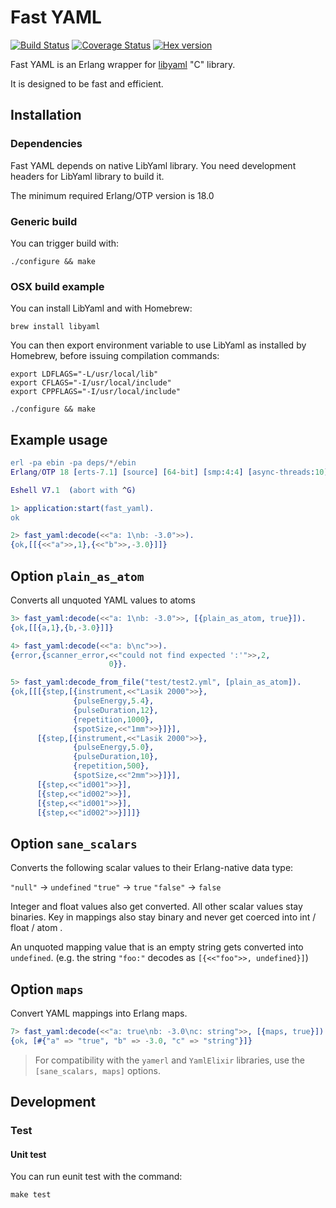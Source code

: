 # Fast YAML

[![Build Status](https://travis-ci.org/processone/fast_yaml.svg?branch=master)](https://travis-ci.org/processone/fast_yaml) [![Coverage Status](https://coveralls.io/repos/processone/fast_yaml/badge.svg?branch=master&service=github)](https://coveralls.io/github/processone/fast_yaml?branch=master) [![Hex version](https://img.shields.io/hexpm/v/fast_yaml.svg "Hex version")](https://hex.pm/packages/fast_yaml)

Fast YAML is an Erlang wrapper for
[libyaml](http://pyyaml.org/wiki/LibYAML) "C" library.

It is designed to be fast and efficient.

## Installation

### Dependencies

Fast YAML depends on native LibYaml library. You need development
headers for LibYaml library to build it.

The minimum required Erlang/OTP version is 18.0

### Generic build

You can trigger build with:

    ./configure && make

### OSX build example

You can install LibYaml and with Homebrew:

    brew install libyaml

You can then export environment variable to use LibYaml as installed
by Homebrew, before issuing compilation commands:

    export LDFLAGS="-L/usr/local/lib"
    export CFLAGS="-I/usr/local/include"
    export CPPFLAGS="-I/usr/local/include"

    ./configure && make

## Example usage

```erlang
erl -pa ebin -pa deps/*/ebin
Erlang/OTP 18 [erts-7.1] [source] [64-bit] [smp:4:4] [async-threads:10] [hipe] [kernel-poll:false] [dtrace]

Eshell V7.1  (abort with ^G)

1> application:start(fast_yaml).
ok

2> fast_yaml:decode(<<"a: 1\nb: -3.0">>).
{ok,[[{<<"a">>,1},{<<"b">>,-3.0}]]}
```

## Option `plain_as_atom`

Converts all unquoted YAML values to atoms

```erlang
3> fast_yaml:decode(<<"a: 1\nb: -3.0">>, [{plain_as_atom, true}]).
{ok,[[{a,1},{b,-3.0}]]}

4> fast_yaml:decode(<<"a: b\nc">>).
{error,{scanner_error,<<"could not find expected ':'">>,2,
                      0}}.

5> fast_yaml:decode_from_file("test/test2.yml", [plain_as_atom]).
{ok,[[[{step,[{instrument,<<"Lasik 2000">>},
              {pulseEnergy,5.4},
              {pulseDuration,12},
              {repetition,1000},
              {spotSize,<<"1mm">>}]}],
      [{step,[{instrument,<<"Lasik 2000">>},
              {pulseEnergy,5.0},
              {pulseDuration,10},
              {repetition,500},
              {spotSize,<<"2mm">>}]}],
      [{step,<<"id001">>}],
      [{step,<<"id002">>}],
      [{step,<<"id001">>}],
      [{step,<<"id002">>}]]]}
```

## Option `sane_scalars`

Converts the following scalar values to their Erlang-native data type:

`"null"` → `undefined`
`"true"` → `true`
`"false"` → `false`

Integer and float values also get converted. All other scalar values
stay binaries. Key in mappings also stay binary and never get coerced
into int / float / atom .

An unquoted mapping value that is an empty string gets converted into
`undefined`. (e.g. the string `"foo:"` decodes as `[{<<"foo">>, undefined}]`)

## Option `maps`

Convert YAML mappings into Erlang maps.


```erlang
7> fast_yaml:decode(<<"a: true\nb: -3.0\nc: string">>, [{maps, true}]).
{ok, [#{"a" => "true", "b" => -3.0, "c" => "string"}]}
```


> For compatibility with the `yamerl` and `YamlElixir` libraries, use the `[sane_scalars, maps]` options.


## Development

### Test

#### Unit test

You can run eunit test with the command:

    make test
